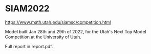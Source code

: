 # SIAM2022

https://www.math.utah.edu/siamsc/competition.html

Model built Jan 28th and 29th of 2022, for the Utah's Next Top Model Competition at the University of Utah.

Full report in report.pdf.
